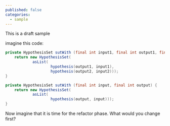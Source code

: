 ```yaml
---
published: false
categories:
  - sample
---
```


This is a draft sample

imagine this code:

```java
private HypothesisSet sutWith (final int input1, final int output1, final int input2, final int output2) {
	return new HypothesisSet(
			asList(
					hypothesis(output1, input1),
					hypothesis(output2, input2)));
}

private HypothesisSet sutWith (final int input, final int output) {
	return new HypothesisSet(
			asList(
					hypothesis(output, input)));
}
```

Now imagine that it is time for the refactor phase. What would you change first?
